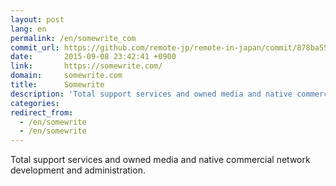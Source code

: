 ```yaml
---
layout: post
lang: en
permalink: /en/somewrite_com
commit_url: https://github.com/remote-jp/remote-in-japan/commit/878ba55549cacf0553e4c7492bc182c511c01bd3
date:       2015-09-08 23:42:41 +0900
link:       https://somewrite.com/
domain:     somewrite.com
title:      Somewrite
description: 'Total support services and owned media and native commercial network development and administration.'
categories: 
redirect_from:
  - /en/somewrite
  - /en/somewrite
---
```


<p>Total support services and owned media and native commercial network development and administration.</p>
